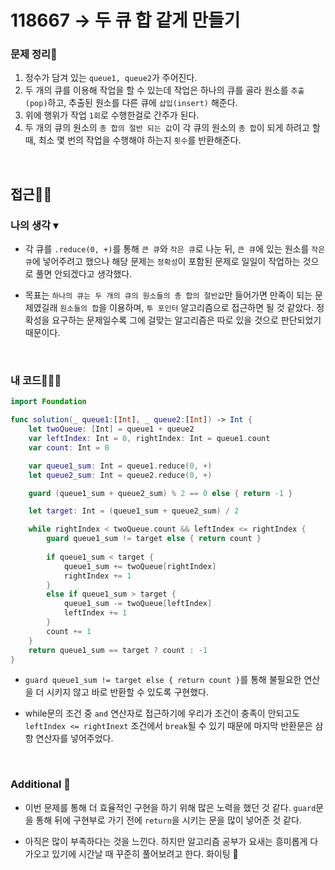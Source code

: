 # 118667 → 두 큐 합 같게 만들기
### 문제 정리📝
1. 정수가 담겨 있는 `queue1, queue2`가 주어진다.
2. 두 개의 큐를 이용해 작업을 할 수 있는데 작업은 하나의 큐를 골라 원소를 `추출(pop)`하고, 추출된 원소를 다른 큐에 `삽입(insert)` 해준다.
3. 위에 행위가 작업 `1회`로 수행한걸로 간주가 된다.
4. 두 개의 큐의 원소의 `총 합의 절반 되는 값`이 각 큐의 원소의 `총 합`이 되게 하려고 할 때, 최소 몇 번의 작업을 수행해야 하는지 `횟수`를 반환해준다.

</br>

## 접근🚶🏻
### 나의 생각 ▾
- 각 큐를 `.reduce(0, +)`를 통해 `큰 큐`와 `작은 큐`로 나눈 뒤, `큰 큐`에 있는 원소를 `작은 큐`에 넣어주려고 했으나 해당 문제는 `정확성`이 포함된 문제로 일일이 작업하는 것으로 풀면 안되겠다고 생각했다.

- 목표는 `하나의 큐는 두 개의 큐의 원소들의 총 합의 절반값`만 들어가면 만족이 되는 문제였길래 `원소들의 합`을 이용하며, `투 포인터` 알고리즘으로 접근하면 될 것 같았다. 정확성을 요구하는 문제일수록 그에 걸맞는 알고리즘은 따로 있을 것으로 판단되었기 때문이다. 

</br>


### 내 코드👨🏻‍💻
```swift
import Foundation

func solution(_ queue1:[Int], _ queue2:[Int]) -> Int {
    let twoQueue: [Int] = queue1 + queue2
    var leftIndex: Int = 0, rightIndex: Int = queue1.count
    var count: Int = 0

    var queue1_sum: Int = queue1.reduce(0, +)
    let queue2_sum: Int = queue2.reduce(0, +)

    guard (queue1_sum + queue2_sum) % 2 == 0 else { return -1 }

    let target: Int = (queue1_sum + queue2_sum) / 2

    while rightIndex < twoQueue.count && leftIndex <= rightIndex {
        guard queue1_sum != target else { return count }
        
        if queue1_sum < target {
            queue1_sum += twoQueue[rightIndex]
            rightIndex += 1
        }
        else if queue1_sum > target {
            queue1_sum -= twoQueue[leftIndex]
            leftIndex += 1
        }
        count += 1
    }
    return queue1_sum == target ? count : -1
}
```

- `guard queue1_sum != target else { return count }`를 통해 불필요한 연산을 더 시키지 않고 바로 반환할 수 있도록 구현했다.

- while문의 조건 중 `and` 연산자로 접근하기에 우리가 조건이 충족이 안되고도 `leftIndex <= rightInext` 조건에서 `break`될 수 있기 때문에 마지막 반환문은 삼항 연산자를 넣어주었다.

</br>


### Additional 📂
- 이번 문제를 통해 더 효율적인 구현을 하기 위해 많은 노력을 했던 것 같다. `guard`문을 통해 뒤에 구현부로 가기 전에 `return`을 시키는 문을 많이 넣어준 것 같다.

- 아직은 많이 부족하다는 것을 느낀다. 하지만 알고리즘 공부가 요새는 흥미롭게 다가오고 있기에 시간날 때 꾸준히 풀어보려고 한다. 화이팅 🌝